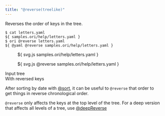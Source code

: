 ```yaml
---
title: "@reverse(treelike)"
---
```


Reverses the order of keys in the tree.

```console
$ cat letters.yaml
${ samples.ori/help/letters.yaml }
$ ori @reverse letters.yaml
${ @yaml @reverse samples.ori/help/letters.yaml }
```

<div class="sideBySide">
  <figure>
    ${ svg.js samples.ori/help/letters.yaml }
  </figure>
  <figure>
    ${ svg.js @reverse samples.ori/help/letters.yaml }
  </figure>
  <figcaption>Input tree</figcaption>
  <figcaption>With reversed keys</figcaption>
</div>

After sorting by date with [@sort](@sort.html), it can be useful to `@reverse` that order to get things in reverse chronological order.

`@reverse` only affects the keys at the top level of the tree. For a deep version that affects all levels of a tree, use [@deepReverse](@deepReverse.html)
